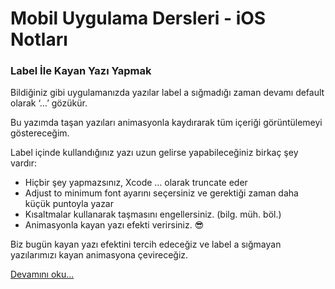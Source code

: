 # Mobil Uygulama Dersleri - iOS Notları

### Label İle Kayan Yazı Yapmak

Bildiğiniz gibi uygulamanızda yazılar label a sığmadığı zaman devamı default olarak ‘…’ gözükür.

Bu yazımda taşan yazıları animasyonla kaydırarak tüm içeriği görüntülemeyi göstereceğim.

Label içinde kullandığınız yazı uzun gelirse yapabileceğiniz birkaç şey vardır:

- Hiçbir şey yapmazsınız, Xcode … olarak truncate eder
- Adjust to minimum font ayarını seçersiniz ve gerektiği zaman daha küçük puntoyla yazar
- Kısaltmalar kullanarak taşmasını engellersiniz. (bilg. müh. böl.)
- Animasyonla kayan yazı efekti verirsiniz. 😎
 

Biz bugün kayan yazı efektini tercih edeceğiz ve label a sığmayan yazılarımızı kayan animasyona çevireceğiz.


[Devamını oku...](https://iosnotlari.com/label-ile-kayan-yazi-yapmak/)




